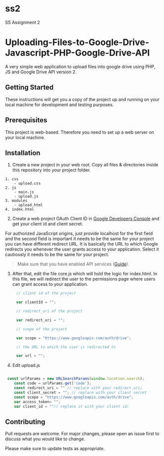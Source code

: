 # ss2
SS Assignment 2
# Uploading-Files-to-Google-Drive-Javascript-PHP-Google-Drive-API

A very simple web application to upload files into google drive using PHP, JS and Google Drive API version 2.

## Getting Started

These instructions will get you a copy of the project up and running on your local machine for development and testing purposes.

## Prerequisites

This project is web-based. Therefore you need to set up a web server on your local machine.

## Installation

1. Create a new project in your web root.
Copy all files & directories inside this repository into your project folder.
```
1. css
    - upload.css
2. js
    - main.js
    - upload.js
3. modules
    - upload.html
4. index.html
```
2. Create a web project OAuth Client ID in [Google Developers Console](https://console.developers.google.com/) and get your client id and client secret. 

For authorized JavaScript origins, just provide localhost for the first field and the second field is important it needs to be the same for your project you can have different redirect URL. It is basically the URL to which Google redirects you whenever the user grants access to your application. Select it cautiously it needs to be the same for your project.

> Make sure that you have enabled API services ([Guide](https://support.google.com/googleapi/answer/6158841?hl=en)).

3. After that, edit the file core.js which will hold the logic for index.html. In this file, we will redirect the user to the permissions page where users can grant access to your application.

```js
     // client id of the project

     var clientId = "";

     // redirect_uri of the project

     var redirect_uri = "";

     // scope of the project

     var scope = "https://www.googleapis.com/auth/drive";

     // the URL to which the user is redirected to

     var url = "";
```
4. Edit upload.js

```js

 const urlParams = new URLSearchParams(window.location.search);
    const code = urlParams.get('code');
    const redirect_uri = "" // replace with your redirect_uri;
    const client_secret = ""; // replace with your client secret
    const scope = "https://www.googleapis.com/auth/drive";
    var access_token= "";
    var client_id = ""// replace it with your client id;

```

## Contributing
Pull requests are welcome. For major changes, please open an issue first to discuss what you would like to change.

Please make sure to update tests as appropriate.
